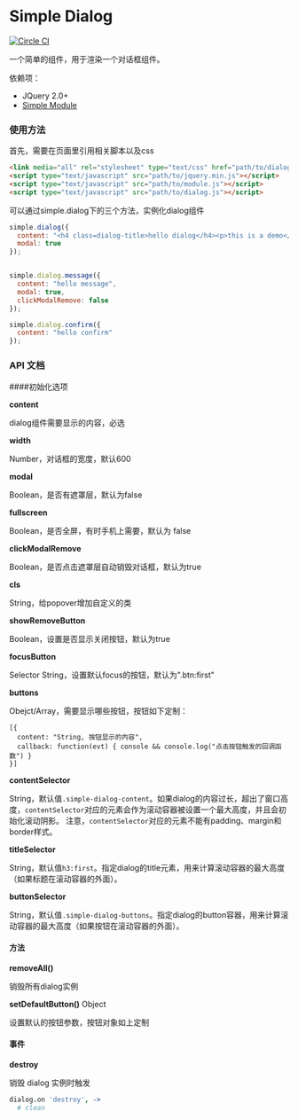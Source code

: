 # Simple Dialog
[![Circle CI](https://circleci.com/gh/mycolorway/simple-dialog.png?style=badge)](https://circleci.com/gh/mycolorway/simple-dialog)

一个简单的组件，用于渲染一个对话框组件。

依赖项：

- JQuery 2.0+
- [Simple Module](https://github.com/mycolorway/simple-module)

### 使用方法
首先，需要在页面里引用相关脚本以及css

```html
<link media="all" rel="stylesheet" type="text/css" href="path/to/dialog.css" />
<script type="text/javascript" src="path/to/jquery.min.js"></script>
<script type="text/javascript" src="path/to/module.js"></script>
<script type="text/javascript" src="path/to/dialog.js"></script>

```

可以通过simple.dialog下的三个方法，实例化dialog组件

```js
simple.dialog({
  content: "<h4 class=dialog-title>hello dialog</h4><p>this is a demo</p>",
  modal: true
});


simple.dialog.message({
  content: "hello message",
  modal: true,
  clickModalRemove: false
});

simple.dialog.confirm({
  content: "hello confirm"
});

```

### API 文档

####初始化选项

__content__

dialog组件需要显示的内容，必选

__width__

Number，对话框的宽度，默认600

__modal__

Boolean，是否有遮罩层，默认为false

__fullscreen__

Boolean，是否全屏，有时手机上需要，默认为 false

__clickModalRemove__

Boolean，是否点击遮罩层自动销毁对话框，默认为true

__cls__

String，给popover增加自定义的类

__showRemoveButton__

Boolean，设置是否显示关闭按钮，默认为true

__focusButton__

Selector String，设置默认focus的按钮，默认为".btn:first"

__buttons__

Obejct/Array，需要显示哪些按钮，按钮如下定制：

```
[{
  content: "String, 按钮显示的内容",
  callback: function(evt) { console && console.log("点击按钮触发的回调函数") }
}]
```

__contentSelector__

String，默认值`.simple-dialog-content`。如果dialog的内容过长，超出了窗口高度，`contentSelector`对应的元素会作为滚动容器被设置一个最大高度，并且会初始化滚动阴影。
注意，`contentSelector`对应的元素不能有padding、margin和border样式。

__titleSelector__

String，默认值`h3:first`。指定dialog的title元素，用来计算滚动容器的最大高度（如果标题在滚动容器的外面）。

__buttonSelector__

String，默认值`.simple-dialog-buttons`。指定dialog的button容器，用来计算滚动容器的最大高度（如果按钮在滚动容器的外面）。

#### 方法

__removeAll()__

销毁所有dialog实例

__setDefaultButton()__ Object

设置默认的按钮参数，按钮对象如上定制

#### 事件

__destroy__

销毁 dialog 实例时触发

```coffeescript
dialog.on 'destroy', ->
  # clean
```
